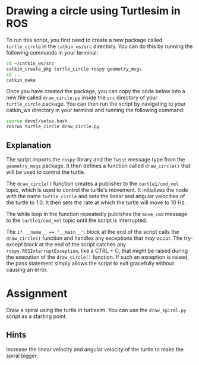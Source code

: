 # Drawing a circle using Turtlesim in ROS

To run this script, you first need to create a new package called `turtle_circle` in the `catkin_ws/src` directory. You can do this by running the following commands in your terminal:

```bash
cd ~/catkin_ws/src
catkin_create_pkg turtle_circle rospy geometry_msgs
cd ..
catkin_make
```

Once you have created the package, you can copy the code below into a new file called `draw_circle.py` inside the `src` directory of your `turtle_circle` package. You can then run the script by navigating to your catkin_ws directory in your terminal and running the following command:

```bash
source devel/setup.bash
rosrun turtle_circle draw_circle.py
```

## Explanation

The script imports the `rospy` library and the `Twist` message type from the `geometry_msgs` package. It then defines a function called `draw_circle()` that will be used to control the turtle.

The `draw_circle()` function creates a publisher to the `turtle1/cmd_vel` topic, which is used to control the turtle's movement. It initializes the node with the name `turtle_circle` and sets the linear and angular velocities of the turtle to 1.0. It then sets the rate at which the turtle will move to 10 Hz.

The while loop in the function repeatedly publishes the `move_cmd` message to the `turtle1/cmd_vel` topic until the script is interrupted.

The `if __name__ == '__main__'`: block at the end of the script calls the `draw_circle()` function and handles any exceptions that may occur. The try-except block at the end of the script catches any `rospy.ROSInterruptException`, like a CTRL + C, that might be raised during the execution of the `draw_circle()` function. If such an exception is raised, the pass statement simply allows the script to exit gracefully without causing an error.

# Assignment

Draw a spiral using the turtle in turtlesim. You can use the `draw_spiral.py` script as a starting point.

## Hints

Increase the linear velocity and angular velocity of the turtle to make the spiral bigger.